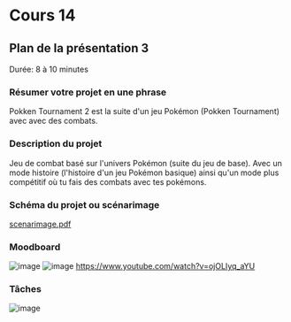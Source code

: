 # Cours 14
## Plan de la présentation 3
Durée: 8 à 10 minutes

### Résumer votre projet en une phrase
Pokken Tournament 2 est la suite d'un jeu Pokémon (Pokken Tournament) avec avec des combats.  

### Description du projet 
Jeu de combat basé sur l'univers Pokémon (suite du jeu de base). Avec un mode histoire (l'histoire d'un jeu Pokémon basique) ainsi qu'un mode plus compétitif où tu fais des combats avec tes pokémons.

### Schéma du projet ou scénarimage

[scenarimage.pdf](https://github.com/Ph0en1xR1P/journal_de_bord_de_Gabriel_semaines_8_15/files/10185669/scenarimage.pdf)

### Moodboard
![image](https://user-images.githubusercontent.com/112108503/206456269-cdb55616-6f69-4d3e-8e7e-683b2246743e.png)
![image](https://user-images.githubusercontent.com/112108503/206456658-28004c7c-73d7-4934-b3a9-1e76eaf05731.png)
https://www.youtube.com/watch?v=ojOLIyq_aYU

### Tâches
![image](https://user-images.githubusercontent.com/112108503/206457029-00a45933-0a78-4664-89b8-4cb49df1d8bb.png)

